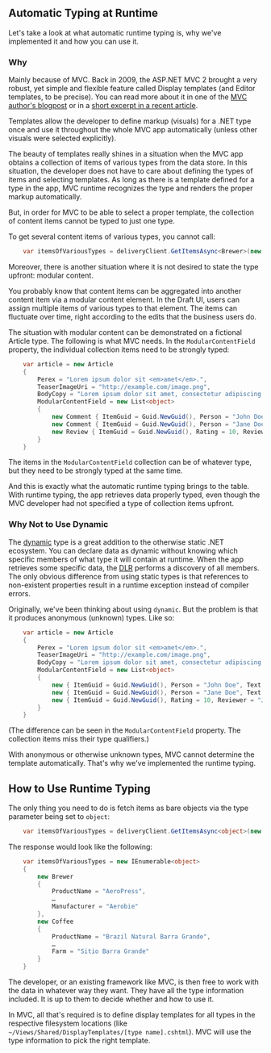 ## Automatic Typing at Runtime

Let's take a look at what automatic runtime typing is, why we've implemented it and how you can use it.

### Why

Mainly because of MVC. Back in 2009, the ASP.NET MVC 2 brought a very robust, yet simple and flexible feature called Display templates (and Editor templates, to be precise). You can read more about it in one of the [MVC author's blogpost](http://bradwilson.typepad.com/blog/2009/10/aspnet-mvc-2-templates-part-1-introduction.html) or in a [short excerpt in a recent article](https://devnet.kentico.com/articles/render-online-forms-with-asp-net-mvc-display-templates-and-the-code-generator—part-1).

Templates allow the developer to define markup (visuals) for a .NET type once and use it throughout the whole MVC app automatically (unless other visuals were selected explicitly).

The beauty of templates really shines in a situation when the MVC app obtains a collection of items of various types from the data store. In this situation, the developer does not have to care about defining the types of items and selecting templates. As long as there is a template defined for a type in the app, MVC runtime recognizes the type and renders the proper markup automatically.

But, in order for MVC to be able to select a proper template, the collection of content items cannot be typed to just one type.

To get several content items of various types, you cannot call:

```csharp
	var itemsOfVariousTypes = deliveryClient.GetItemsAsync<Brewer>(new InFilter("system.type", "brewer", "coffee"));
```

Moreover, there is another situation where it is not desired to state the type upfront: modular content. 

You probably know that content items can be aggregated into another content item via a modular content element. In the Draft UI, users can assign multiple items of various types to that element. The items can fluctuate over time, right according to the edits that the business users do.

The situation with modular content can be demonstrated on a fictional Article type. The following is what MVC needs. In the `ModularContentField` property, the individual collection items need to be strongly typed:

```csharp
	var article = new Article
	{
		Perex = "Lorem ipsum dolor sit <em>amet</em>.",
		TeaserImageUri = "http://example.com/image.png",
		BodyCopy = "Lorem ipsum dolor sit amet, consectetur adipiscing elit, sed do eiusmod tempor incididunt ut labore et dolore magna aliqua.",
		ModularContentField = new List<object>
		{
			new Comment { ItemGuid = Guid.NewGuid(), Person = "John Doe", Text = "I don't agree with the article!" },
			new Comment { ItemGuid = Guid.NewGuid(), Person = "Jane Doe", Text = "I fully agree with with you!" },
			new Review { ItemGuid = Guid.NewGuid(), Rating = 10, Reviewer = "Jan Lenoch", ReviewText = "Great article. Informative, easy to understand." }
		}
	}
```

The items in the `ModularContentField` collection can be of whatever type, but they need to be strongly typed at the same time.

And this is exactly what the automatic runtime typing brings to the table. With runtime typing, the app retrieves data properly typed, even though the MVC developer had not specified a type of collection items upfront.

### Why Not to Use Dynamic

The [dynamic](https://docs.microsoft.com/en-us/dotnet/articles/csharp/programming-guide/types/using-type-dynamic) type is a great addition to the otherwise static .NET ecosystem. You can declare data as dynamic without knowing which specific members of what type it will contain at runtime. When the app retrieves some specific data, the [DLR](http://msdn.microsoft.com/library/f769a271-8aff-4bea-bfab-6160217ce23d) performs a discovery of all members. The only obvious difference from using static types is that references to non-existent properties result in a runtime exception instead of compiler errors.

Originally, we've been thinking about using `dynamic`. But the problem is that it produces anonymous (unknown) types. Like so:

```csharp
	var article = new Article
	{
		Perex = "Lorem ipsum dolor sit <em>amet</em>.",
		TeaserImageUri = "http://example.com/image.png",
		BodyCopy = "Lorem ipsum dolor sit amet, consectetur adipiscing elit, sed do eiusmod tempor incididunt ut labore et dolore magna aliqua.",
		ModularContentField = new List<object>
		{
			new { ItemGuid = Guid.NewGuid(), Person = "John Doe", Text = "I don't agree with the article!" },
			new { ItemGuid = Guid.NewGuid(), Person = "Jane Doe", Text = "I fully agree with with you!" },
			new { ItemGuid = Guid.NewGuid(), Rating = 10, Reviewer = "Jan Lenoch", ReviewText = "Great article. Informative, easy to understand." }
		}
	}
```

(The difference can be seen in the `ModularContentField` property. The collection items miss their type qualifiers.)

With anonymous or otherwise unknown types, MVC cannot determine the template automatically. That's why we've implemented the runtime typing.

## How to Use Runtime Typing

The only thing you need to do is fetch items as bare objects via the type parameter being set to `object`:

```csharp
	var itemsOfVariousTypes = deliveryClient.GetItemsAsync<object>(new InFilter("system.type", "brewer", "coffee"));
```

The response would look like the following:

```csharp
	var itemsOfVariousTypes = new IEnumerable<object>
	{
		new Brewer
		{
			ProductName = "AeroPress",
			…
			Manufacturer = "Aerobie"
		},
		new Coffee
		{
			ProductName = "Brazil Natural Barra Grande",
			…
			Farm = "Sitio Barra Grande"
		}
	}
```

The developer, or an existing framework like MVC, is then free to work with the data in whatever way they want. They have all the type information included. It is up to them to decide whether and how to use it.

In MVC, all that's required is to define display templates for all types in the respective filesystem locations (like `~/Views/Shared/DisplayTemplates/[type name].cshtml`). MVC will use the type information to pick the right template.
